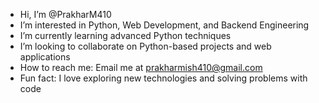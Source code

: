 -  Hi, I’m @PrakharM410
-  I’m interested in Python, Web Development, and Backend Engineering
-  I’m currently learning advanced Python techniques
-  I’m looking to collaborate on Python-based projects and web applications
-  How to reach me: Email me at prakharmish410@gmail.com
-  Fun fact: I love exploring new technologies and solving problems with code
